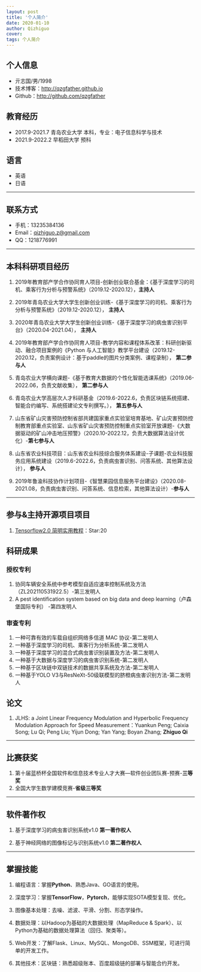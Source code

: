 ```yaml
---
layout: post
title: '个人简介'
date: 2020-01-10
author: Qizhiguo
cover: 
tags: 个人简介
---
```


## 个人信息

 - 亓志国/男/1998
 - 技术博客：http://qzgfather.github.io 
 - Github：http://github.com/qzgfather
 
 
## 教育经历

 - 2017.9-2021.7 青岛农业大学 本科，专业：电子信息科学与技术 
 - 2021.9-2022.2 早稻田大学  预科

## 语言

 - 英语
 - 日语

---
## 联系方式

- 手机：13235384136 
- Email：qizhiguo.z@gmail.com 
- QQ：1218776991

---

## 本科科研项目经历

1. 2019年教育部产学合作协同育人项目-创新创业联合基金：《基于深度学习的司机、乘客行为分析与预警系统》（2019.12-2020.12），**主持人**
2. 2019年青岛农业大学大学生创新创业训练-《基于深度学习的司机、乘客行为分析与预警系统》（2019.12-2020.12）， **主持人**
3. 2020年青岛农业大学大学生创新创业训练-《基于深度学习的病虫害识别平台》（2020.04-2021.04）， **主持人**
4. 2019年教育部产学合作协同育人项目-教学内容和课程体系改革：科研创新驱动、融合项目案例的《Python 与人工智能》教学平台建设（2019.12-2020.12，负责案例设计：基于paddle的图片分类案例、课程录制）， **第二参与人**
5. 青岛农业大学横向课题-《基于教育大数据的个性化智能选课系统》（2019.06-2022.06，负责文献收集）， **第二参与人**
6. 青岛农业大学高层次人才科研基金（2019.6-2022.6，负责区块链系统搭建、智能合约编写、系统搭建论文专利撰写。）， **第五参与人**
7. 山东省矿山灾害预防控制省部共建国家重点实验室培育基地、矿山灾害预防控制教育部重点实验室、山东省矿山灾害预防控制重点实验室开放课题-《大数据驱动的矿山冲击地压预警》（2020.10-2022.12，负责大数据算法设计优化）-**第七参与人**
8. 山东省农业科技项目：山东省农业科技综合服务体系建设-子课题-农业科技服务应用系统建设（2019.6-2022.6，负责病虫害识别、问答系统、其他算法设计）， **参与人**

9. 2019年鲁渝科技协作计划项目-《智慧果园信息服务平台建设》（2020.08-2021.08，负责病虫害识别、问答系统、信息检索，其他算法设计）-**参与人**

---

## 参与&主持开源项目项目

1. [Tensorflow2.0 简明实用教程](https://github.com/Qzgfather/TensorFlow-2.0)：Star:20


## 科研成果

### 授权专利

1. 协同车辆安全系统中参考模型自适应速率控制系统及方法（ZL202110531922.5）-第三发明人
2. A pest identification system based on big data and deep learning（卢森堡国际专利） -第四发明人

### 审查专利

1. 一种可靠有效的车载自组织网络多信道 MAC 协议-第二发明人
2. 一种基于深度学习的司机、乘客行为分析系统-第二发明人
3. 一种基于深度学习的混合式病虫害识别装置及方法-第二发明人
4. 一种基于大数据与深度学习的病虫害识别系统-第二发明人
5. 一种基于区块链中双链技术的数据共享系统及方法-第二发明人
6. 一种基于YOLO V3与ResNeXt-50级联模型的脐橙病虫害识别方法-第二发明人

## 论文

1. JLHS: a Joint Linear Frequency Modulation and Hyperbolic Frequency Modulation Approach for Speed Measurement：Yuankun Peng; Caixia Song; Lu Qi; Peng Liu; Yijun Dong; Yan Yang; Boyan Zhang; **Zhiguo Qi**

---

## 比赛获奖

1. 第十届蓝桥杯全国软件和信息技术专业人才大赛—软件创业团队赛-预赛-**三等奖**
2. 全国大学生数学建模竞赛-**省级三等奖**

---

## 软件著作权

1. 基于深度学习的病虫害识别系统v1.0  **第一著作权人**

2. 基于神经网络的图像标记与识别系统v1.0 **第二著作权人**

---

## 掌握技能

1. 编程语言：掌握**Python**、熟悉Java、GO语言的使用。

2. 深度学习：掌握**TensorFlow**，**Pytorch**，能够实现SOTA模型复现、优化。

3. 图像基本处理：去噪、滤波、平滑、分割、形态学操作。

4. 数据处理：以Hadoop为基础的大数据处理（MapReduce & Spark）、以Python为基础的数据处理算法（回归、聚类等）。

5. Web开发：了解Flask、Linux、MySQL、MongoDB、SSM框架，可进行简单的开发工作。

6. 其他技术：区块链：熟悉超级账本、百度超级链的部署与智能合约开发。






